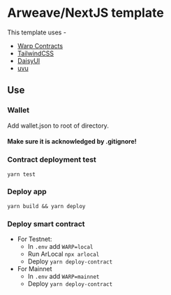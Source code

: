 # Arweave/NextJS template
This template uses -
<ul>
<li><a href="https://warp.cc/" target="_blank">Warp Contracts</a></li>
<li><a href="https://tailwindcss.com/" target="_blank">TailwindCSS</a></li>
<li><a href="https://daisyui.com/" target="_blank">DaisyUI</a></li>
<li><a href="https://github.com/lukeed/uvu" target="_blank">uvu</a></li>
</ul>

## Use

### Wallet
Add wallet.json to root of directory. <h4><strong>Make sure it is acknowledged by .gitignore!</strong></h4>
### Contract deployment test
`yarn test`
### Deploy app
`yarn build && yarn deploy`
### Deploy smart contract
- For Testnet:
    - In `.env` add `WARP=local`
    - Run ArLocal `npx arlocal`
    - Deploy `yarn deploy-contract`
- For Mainnet
    - In `.env` add `WARP=mainnet`
    - Deploy `yarn deploy-contract`

